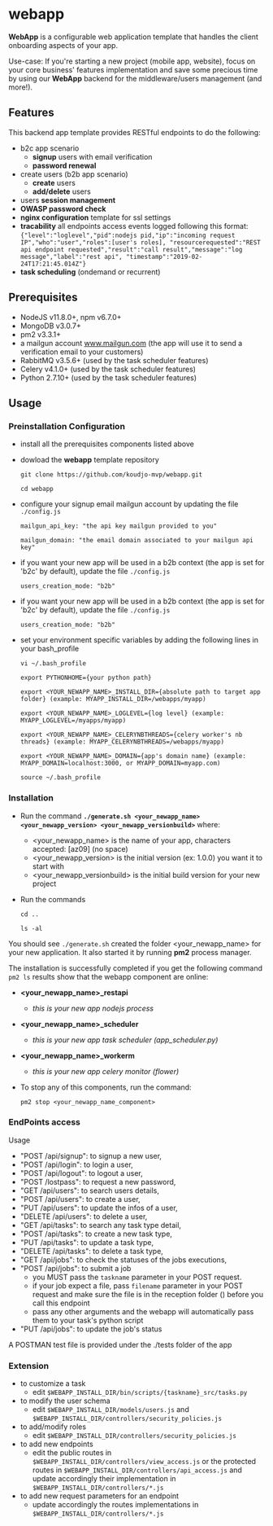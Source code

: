# webapp 
**WebApp** is a configurable web application template that handles the client onboarding aspects of your app.

Use-case: If you're starting a new project (mobile app, website), focus on your core business' features implementation 
and save some precious time by using our **WebApp** backend for the middleware/users management (and more!).

## Features
This backend app template provides RESTful endpoints to do the following:
* b2c app scenario
    * **signup** users with email verification
    * **password renewal**
* create users (b2b app scenario)
    * **create** users
    * **add/delete** users
* users **session management**
* **OWASP password check**
* **nginx configuration** template for ssl settings
* **tracability** all endpoints access events logged following this format: 
`{"level":"loglevel","pid":nodejs pid,"ip":"incoming request IP","who":"user","roles":[user's roles],
"resourcerequested":"REST api endpoint requested","result":"call result","message":"log message","label":"rest api",
"timestamp":"2019-02-24T17:21:45.014Z"}
`
* **task scheduling** (ondemand or recurrent)

## Prerequisites
* NodeJS v11.8.0+, npm v6.7.0+
* MongoDB v3.0.7+
* pm2 v3.3.1+
* a mailgun account www.mailgun.com (the app will use it to send a verification email to your customers)
* RabbitMQ v3.5.6+ (used by the task scheduler features)
* Celery v4.1.0+ (used by the task scheduler features)
* Python 2.7.10+ (used by the task scheduler features)

## Usage
### Preinstallation Configuration
* install all the prerequisites components listed above
* dowload the **webapp** template repository

    `git clone https://github.com/koudjo-mvp/webapp.git`

    `cd webapp`

* configure your signup email mailgun account by updating the file `./config.js`

    `mailgun_api_key: "the api key mailgun provided to you"`

    `mailgun_domain: "the email domain associated to your mailgun api key"`

* if you want your new app will be used in a b2b context (the app is set for 'b2c' by default), update the file `./config.js`

    `users_creation_mode: "b2b"`

* if you want your new app will be used in a b2b context (the app is set for 'b2c' by default), update the file `./config.js`

    `users_creation_mode: "b2b"`

* set your environment specific variables by adding the following lines in your bash_profile 

    `vi ~/.bash_profile`

    `export PYTHONHOME={your python path}`

    `export <YOUR_NEWAPP_NAME>_INSTALL_DIR={absolute path to target app folder} (example: MYAPP_INSTALL_DIR=/webapps/myapp)`

    `export <YOUR_NEWAPP_NAME>_LOGLEVEL={log level} (example: MYAPP_LOGLEVEL=/myapps/myapp)`

    `export <YOUR_NEWAPP_NAME>_CELERYNBTHREADS={celery worker's nb threads} (example: MYAPP_CELERYNBTHREADS=/webapps/myapp)`

    `export <YOUR_NEWAPP_NAME>_DOMAIN={app's domain name} (example: MYAPP_DOMAIN=localhost:3000, or MYAPP_DOMAIN=myapp.com)`

    `source ~/.bash_profile`

### Installation
* Run the command
**`./generate.sh <your_newapp_name> <your_newapp_version> <your_newapp_versionbuild>`**
 where:
    * <your_newapp_name> is the name of your app, characters accepted: [az09] (no space)
    * <your_newapp_version> is the initial version (ex: 1.0.0) you want it to start with
    * <your_newapp_versionbuild> is the initial build version for your new project

* Run the commands

    `cd ..` 

    `ls -al`

You should see `./generate.sh` created the folder <your_newapp_name> for your new application.
It also started it by running **pm2** process manager.

The installation is successfully completed if you get the following command `pm2 ls` results show that the webapp 
component are online:
* **<your_newapp_name>_restapi**
    * *this is your new app nodejs process*
* **<your_newapp_name>_scheduler**
    * *this is your new app task scheduler (app_scheduler.py)*
* **<your_newapp_name>_workerm**
    * *this is your new app celery monitor (flower)*

* To stop any of this components, run the command:

    `pm2 stop <your_newapp_name_component>`

### EndPoints access
Usage
* "POST /api/signup": to signup a new user,
* "POST /api/login": to login a user,
* "POST /api/logout": to logout a user,
* "POST /lostpass": to request a new password,
* "GET /api/users": to search users details,
* "POST /api/users": to create a user,
* "PUT /api/users": to update the infos of a user,
* "DELETE /api/users": to delete a user,
* "GET /api/tasks": to search any task type detail,
* "POST /api/tasks": to create a new task type,
* "PUT /api/tasks": to update a task type,
* "DELETE /api/tasks": to delete a task type,
* "GET /api/jobs": to check the statuses of the jobs executions,
* "POST /api/jobs": to submit a job
    * you MUST pass the `taskname` parameter in your POST request. 
    * if your job expect a file, pass `filename` parameter in your POST request and make sure the file is in the reception folder () before you call this endpoint
    * pass any other arguments and the webapp will automatically pass them to your task's python script
* "PUT /api/jobs": to update the job's status

A POSTMAN test file is provided under the ./tests folder of the app

### Extension
* to customize a task
    * edit `$WEBAPP_INSTALL_DIR/bin/scripts/{taskname}_src/tasks.py`
* to modify the user schema
    * edit `$WEBAPP_INSTALL_DIR/models/users.js` and `$WEBAPP_INSTALL_DIR/controllers/security_policies.js`
* to add/modify roles
    * edit `$WEBAPP_INSTALL_DIR/controllers/security_policies.js`
* to add new endpoints
    * edit the public routes in `$WEBAPP_INSTALL_DIR/controllers/view_access.js` or the protected routes in `$WEBAPP_INSTALL_DIR/controllers/api_access.js` and update accordingly their implementation in `$WEBAPP_INSTALL_DIR/controllers/*.js`
* to add new request parameters for an endpoint
    * update accordingly the routes implementations in `$WEBAPP_INSTALL_DIR/controllers/*.js`
